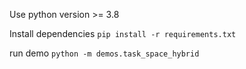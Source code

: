 
Use python version >= 3.8

Install dependencies
`pip install -r requirements.txt`

run demo 
`python -m demos.task_space_hybrid`